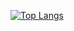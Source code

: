 [![Top Langs](https://github-readme-stats.vercel.app/api/top-langs/?username=shaokai229&langs_count=10&layout=compact)](https://github.com/anuraghazra/github-readme-stats)

<!--
**jxes993409/jxes993409** is a ✨ _special_ ✨ repository because its `README.md` (this file) appears on your GitHub profile.

Here are some ideas to get you started:

- 🔭 I’m currently working on ...
- 🌱 I’m currently learning ...
- 👯 I’m looking to collaborate on ...
- 🤔 I’m looking for help with ...
- 💬 Ask me about ...
- 📫 How to reach me: ...
- 😄 Pronouns: ...
- ⚡ Fun fact: ...
-->
